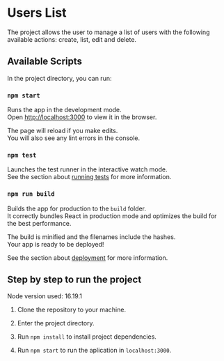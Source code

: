 # Users List

The project allows the user to manage a list of users with the following available actions: create, list, edit and delete.

## Available Scripts

In the project directory, you can run:

### `npm start`

Runs the app in the development mode.\
Open [http://localhost:3000](http://localhost:3000) to view it in the browser.

The page will reload if you make edits.\
You will also see any lint errors in the console.

### `npm test`

Launches the test runner in the interactive watch mode.\
See the section about [running tests](https://facebook.github.io/create-react-app/docs/running-tests) for more information.

### `npm run build`

Builds the app for production to the `build` folder.\
It correctly bundles React in production mode and optimizes the build for the best performance.

The build is minified and the filenames include the hashes.\
Your app is ready to be deployed!

See the section about [deployment](https://facebook.github.io/create-react-app/docs/deployment) for more information.

## Step by step to run the project

Node version used: 16.19.1

1. Clone the repository to your machine.

2. Enter the project directory.

3. Run `npm install` to install project dependencies.

4. Run `npm start` to run the aplication in `localhost:3000`.
